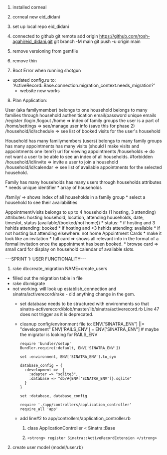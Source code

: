 1. installed corneal
2. corneal new eid_didani
3. set up local repo eid_didani
4. connected to github
    git remote add origin https://github.com/rosh-agahi/eid_didani.git
    git branch -M main
    git push -u origin main

5. remove versioning from gemfile
6. remove thin

7. Boot Error when running shotgun
  * updated config.ru to: 'ActiveRecord::Base.connection.migration_context.needs_migration?'
    * website now works

8. Plan Application:

User (aka familymember)
  belongs to one household
  belongs to many families through household
  authenitication
  email/password
  unique emails
  /register
  /login
  /logout
  /home => index of family groups the user is a part of
  /home/settings => see/manage user info (save this for phase 2)
  /household/id/schedule => see list of booked visits for the user's household


Household
  has many familymembers (users)
  belongs to many family groups
  has many appointments
  has many visits (should I make visits and appointments one item?)
  url for viewing appointments
  /households => do not want a user to be able to see an index of all households. #forbidden
  /household/id/invite => invite a user to join a household
  /household/id/calendar => see list of available appointments for the selected household.

Family
  has many households
  has many users through households
  attributes
    * needs unique identifier
    * array of households

  /family/ => shows index of all households in a family group
    * select a household to see their availabilities

Appointment/visits
  belongs to up to 4 households (1 hosting, 3 attending)
  attributes: hosting household, location, attending households, date, timeslot, status (available/(booked/not home))
    * status:
      * if hosting and 3 hshlds attending: booked
      * if hosting and <3 hshlds attending: available
      * if not hosting but attending elsewhere: not home
  Appointment Cards
    * make it look like an invitation
    * full card => shows all relevant info in the format of a formal invitation once the appointment has been booked.
    * browse card => small card for display on household calendar of available slots.


---SPRINT 1: USER FUNCTIONALITY---
1. rake db:create_migration NAME=create_users
 * filled out the migration table in file
 * rake db:migrate
  * not working. will look up establish_connection and sinatra/activerecord/rake - did anything change in the gem.
    * set database needs to be structured with environments so that sinatra-activerecord/blob/master/lib/sinatra/activerecord.rb Line 47 does not trigger as it is deprecated.
    * cleanup config/environment file to:
          ENV['SINATRA_ENV'] ||= "development"
          ENV['RAILS_ENV'] = ENV['SINATRA_ENV'] # maybe the migrator is looking for RAILS_ENV

          require 'bundler/setup'
          Bundler.require(:default, ENV['SINATRA_ENV'])

          set :environment, ENV['SINATRA_ENV'].to_sym

          database_config = {
            :development =>  {
              :adapter => "sqlite3",
              :database => "db/#{ENV['SINATRA_ENV']}.sqlite"
            }
          }

          set :database, database_config

          require './app/controllers/application_controller'
          require_all 'app'
    * add line#2 to app/controllers/application_controller.rb
      1.   class ApplicationController < Sinatra::Base
      2.     <strong> register Sinatra::ActiveRecordExtension </strong>

2. create user model (model/user.rb)
